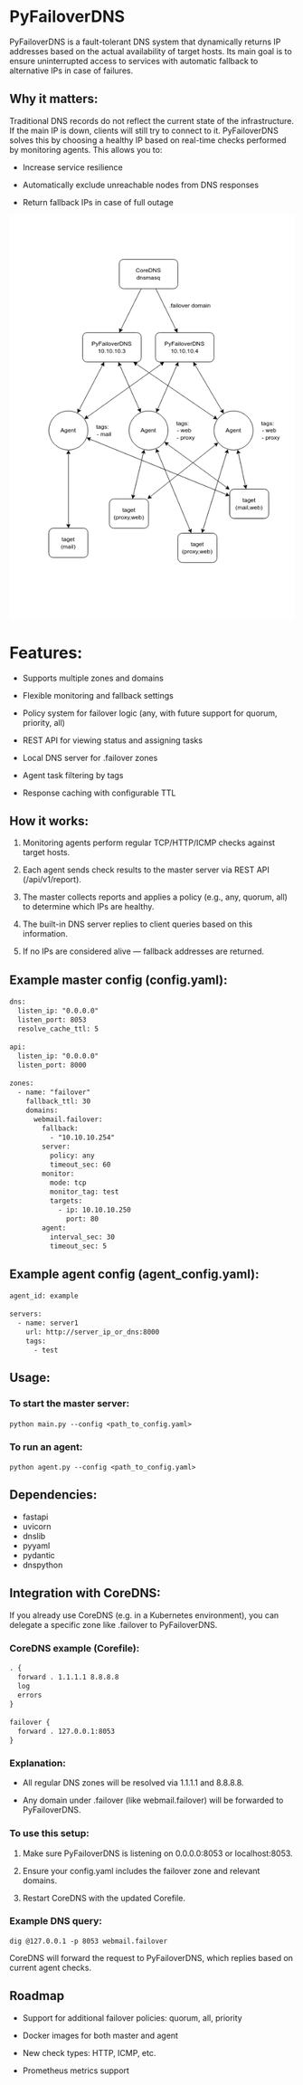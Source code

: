 # PyFailoverDNS
PyFailoverDNS is a fault-tolerant DNS system that dynamically returns IP addresses based on the actual availability of target hosts. Its main goal is to ensure uninterrupted access to services with automatic fallback to alternative IPs in case of failures.

## Why it matters:
Traditional DNS records do not reflect the current state of the infrastructure. If the main IP is down, clients will still try to connect to it. PyFailoverDNS solves this by choosing a healthy IP based on real-time checks performed by monitoring agents. This allows you to:

+ Increase service resilience

+ Automatically exclude unreachable nodes from DNS responses

+ Return fallback IPs in case of full outage

![Scheme](docs/image/scheme1.png)

# Features:

+ Supports multiple zones and domains

+ Flexible monitoring and fallback settings

+ Policy system for failover logic (any, with future support for quorum, priority, all)

+ REST API for viewing status and assigning tasks

+ Local DNS server for .failover zones

+ Agent task filtering by tags

+ Response caching with configurable TTL

## How it works:

1. Monitoring agents perform regular TCP/HTTP/ICMP checks against target hosts.

2. Each agent sends check results to the master server via REST API (/api/v1/report).

3. The master collects reports and applies a policy (e.g., any, quorum, all) to determine which IPs are healthy.

4. The built-in DNS server replies to client queries based on this information.

5. If no IPs are considered alive — fallback addresses are returned.

## Example master config (config.yaml):
```
dns:
  listen_ip: "0.0.0.0"
  listen_port: 8053
  resolve_cache_ttl: 5

api:
  listen_ip: "0.0.0.0"
  listen_port: 8000

zones:
  - name: "failover"
    fallback_ttl: 30
    domains:
      webmail.failover:
        fallback:
          - "10.10.10.254"
        server:
          policy: any
          timeout_sec: 60
        monitor:
          mode: tcp
          monitor_tag: test
          targets:
            - ip: 10.10.10.250
              port: 80
        agent:
          interval_sec: 30
          timeout_sec: 5
```

## Example agent config (agent_config.yaml):
```
agent_id: example

servers:
  - name: server1
    url: http://server_ip_or_dns:8000
    tags:
      - test
```


## Usage:
### To start the master server:
`python main.py --config <path_to_config.yaml>`

### To run an agent:
`python agent.py --config <path_to_config.yaml>`

## Dependencies:
+ fastapi
+ uvicorn
+ dnslib
+ pyyaml
+ pydantic
+ dnspython

## Integration with CoreDNS:
If you already use CoreDNS (e.g. in a Kubernetes environment), you can delegate a specific zone like .failover to PyFailoverDNS.

### CoreDNS example (Corefile):
```
. {
  forward . 1.1.1.1 8.8.8.8
  log
  errors
}

failover {
  forward . 127.0.0.1:8053
}
```

### Explanation:
+ All regular DNS zones will be resolved via 1.1.1.1 and 8.8.8.8.

+ Any domain under .failover (like webmail.failover) will be forwarded to PyFailoverDNS.

### To use this setup:
1. Make sure PyFailoverDNS is listening on 0.0.0.0:8053 or localhost:8053.

2. Ensure your config.yaml includes the failover zone and relevant domains.

3. Restart CoreDNS with the updated Corefile.

### Example DNS query:
```
dig @127.0.0.1 -p 8053 webmail.failover
```

CoreDNS will forward the request to PyFailoverDNS, which replies based on current agent checks.

## Roadmap
+ Support for additional failover policies: quorum, all, priority

+ Docker images for both master and agent

+ New check types: HTTP, ICMP, etc.

+ Prometheus metrics support

